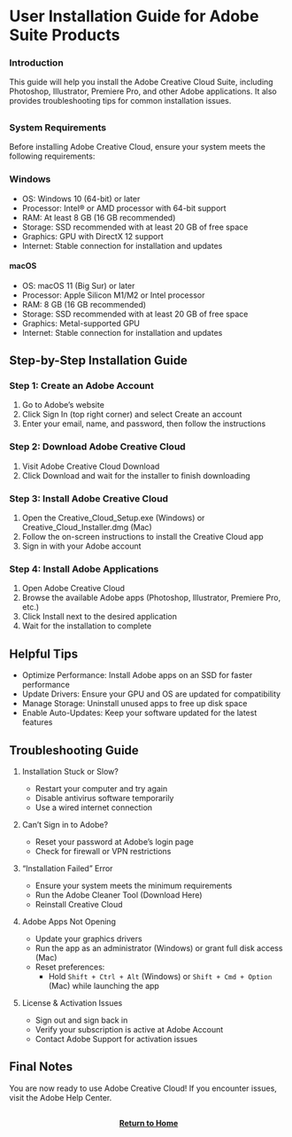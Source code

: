 # User Installation Guide for Adobe Suite Products

<h3>Introduction</h3>

This guide will help you install the Adobe Creative Cloud Suite, including Photoshop, Illustrator, Premiere Pro, and other Adobe applications. It also provides troubleshooting tips for common installation issues.

<h2></h2>

<h3>System Requirements</h3>

Before installing Adobe Creative Cloud, ensure your system meets the following requirements:

<h3>Windows</h3>

- OS: Windows 10 (64-bit) or later
- Processor: Intel® or AMD processor with 64-bit support
- RAM: At least 8 GB (16 GB recommended)
- Storage: SSD recommended with at least 20 GB of free space
- Graphics: GPU with DirectX 12 support
- Internet: Stable connection for installation and updates

<h4>macOS</h4>

- OS: macOS 11 (Big Sur) or later
- Processor: Apple Silicon M1/M2 or Intel processor
- RAM: 8 GB (16 GB recommended)
- Storage: SSD recommended with at least 20 GB of free space
- Graphics: Metal-supported GPU
- Internet: Stable connection for installation and updates

<h2>Step-by-Step Installation Guide</h2>

<h3>Step 1: Create an Adobe Account</h3>

1. Go to Adobe’s website
2. Click Sign In (top right corner) and select Create an account
3. Enter your email, name, and password, then follow the instructions

<h3>Step 2: Download Adobe Creative Cloud</h3>

1. Visit Adobe Creative Cloud Download
2. Click Download and wait for the installer to finish downloading

<h3>Step 3: Install Adobe Creative Cloud</h3>

1. Open the Creative_Cloud_Setup.exe (Windows) or Creative_Cloud_Installer.dmg (Mac)
2. Follow the on-screen instructions to install the Creative Cloud app
3. Sign in with your Adobe account

<h3>Step 4: Install Adobe Applications</h3>

1. Open Adobe Creative Cloud
2. Browse the available Adobe apps (Photoshop, Illustrator, Premiere Pro, etc.)
3. Click Install next to the desired application
4. Wait for the installation to complete

<h2>Helpful Tips</h2>

- Optimize Performance: Install Adobe apps on an SSD for faster performance
- Update Drivers: Ensure your GPU and OS are updated for compatibility
- Manage Storage: Uninstall unused apps to free up disk space
- Enable Auto-Updates: Keep your software updated for the latest features

<h2>Troubleshooting Guide</h2>

1. Installation Stuck or Slow?

    - Restart your computer and try again
    - Disable antivirus software temporarily
    - Use a wired internet connection

2. Can’t Sign in to Adobe?

    - Reset your password at Adobe’s login page
    - Check for firewall or VPN restrictions

3. “Installation Failed” Error

    - Ensure your system meets the minimum requirements
    - Run the Adobe Cleaner Tool (Download Here)
    - Reinstall Creative Cloud

4. Adobe Apps Not Opening

    - Update your graphics drivers
    - Run the app as an administrator (Windows) or grant full disk access (Mac)
    - Reset preferences:
        - Hold ```Shift + Ctrl + Alt``` (Windows) or ```Shift + Cmd + Option``` (Mac) while launching the app

5. License & Activation Issues

    - Sign out and sign back in
    - Verify your subscription is active at Adobe Account
    - Contact Adobe Support for activation issues

<h2>Final Notes</h2>

You are now ready to use Adobe Creative Cloud! If you encounter issues, visit the Adobe Help Center.

<h2></h2>
<p align="center">
  <a href="https://github.com/rlangc/Test_RCL.git"><b>Return to Home</b></a>
